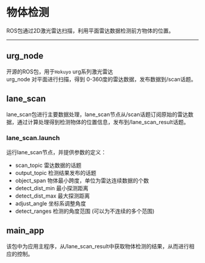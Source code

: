 # 物体检测  
ROS包通过2D激光雷达扫描，利用平面雷达数据检测前方物体的位置。  

---

## urg_node  
开源的ROS包，用于`Hokuyo` urg系列激光雷达   
urg_node 对平面进行扫描，得到 0-360度的雷达数据，发布数据到/scan话题。    

## lane_scan  
lane_scan包进行主要数据处理，lane_scan节点从/scan话题订阅原始的雷达数据，通过计算处理得到检测物体的位置信息，发布到/lane_scan_result话题。  

### lane_scan.launch  
运行lane_scan节点，并提供参数的定义：
- scan_topic    雷达数据的话题
- output_topic  检测结果发布的话题
- object_span   物体最小跨度，单位为雷达连续数据的个数
- detect_dist_min   最小探测距离
- detect_dist_max   最大探测距离
- adjust_angle      坐标系调整角度
- detect_ranges     检测的角度范围 (可以为不连续的多个范围)

## main_app
该包中为应用主程序，从/lane_scan_result中获取物体检测的结果，从而进行相应的控制。



